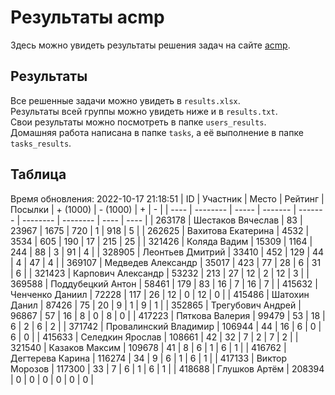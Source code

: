 # Результаты acmp
Здесь можно увидеть результаты решения задач на сайте [acmp](https://acmp.ru). 

## Результаты
Все решенные задачи можно увидеть в `results.xlsx`.  
Результаты всей группы можно увидеть ниже и в `results.txt`.  
Свои результаты можно посмотреть в папке `users_results`.  
Домашняя работа написана в папке `tasks`, а её выполнение в папке `tasks_results`.

## Таблица
Время обновления: 2022-10-17 21:18:51
| ID   | Участник | Место | Рейтинг | Посылки | + (1000) | - (1000) | +    | -    |
| ---- | -------- | ----- | ------- | ------- | -------- | -------- | ---- | ---- |
| 263178 | Шестаков Вячеслав | 83 | 23967 | 1675 | 720 | 1 | 918 | 5 |
| 262625 | Вахитова Екатерина | 4532 | 3534 | 605 | 190 | 17 | 215 | 25 |
| 321426 | Коляда Вадим | 15309 | 1164 | 244 | 88 | 3 | 91 | 4 |
| 328905 | Леонтьев Дмитрий | 33410 | 452 | 129 | 44 | 4 | 47 | 4 |
| 369107 | Медведев Александр | 35017 | 423 | 77 | 28 | 6 | 31 | 6 |
| 321423 | Карпович Александр | 53232 | 213 | 27 | 12 | 2 | 12 | 3 |
| 369588 | Поддубецкий Антон | 58461 | 179 | 83 | 16 | 7 | 16 | 7 |
| 415632 | Ченченко Даниил | 72228 | 117 | 26 | 12 | 0 | 12 | 0 |
| 415486 | Шатохин Данил | 87426 | 75 | 20 | 9 | 1 | 9 | 1 |
| 352865 | Трегубович Андрей | 96867 | 57 | 16 | 8 | 0 | 8 | 0 |
| 417223 | Пяткова Валерия | 99479 | 53 | 18 | 6 | 2 | 6 | 2 |
| 371742 | Провалинский Владимир | 106944 | 44 | 16 | 6 | 0 | 6 | 0 |
| 415633 | Селедкин Ярослав | 108661 | 42 | 32 | 7 | 2 | 7 | 2 |
| 321540 | Казаков Максим | 109678 | 41 | 8 | 6 | 1 | 6 | 1 |
| 416762 | Дегтерева Карина | 116274 | 34 | 9 | 6 | 1 | 6 | 1 |
| 417133 | Виктор Морозов | 117300 | 33 | 7 | 6 | 1 | 6 | 1 |
| 418688 | Глушков Артём | 208394 | 0 | 0 | 0 | 0 | 0 | 0 |
